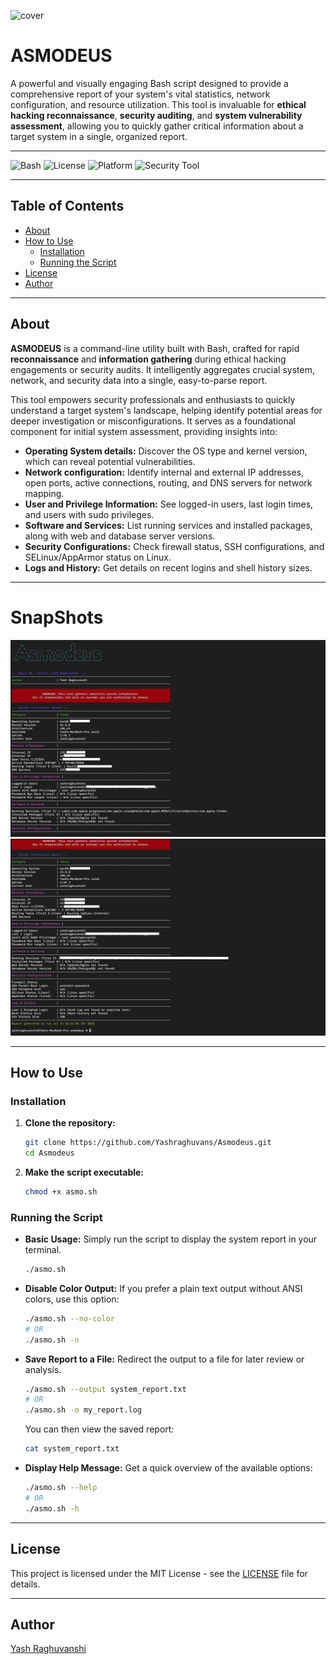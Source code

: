 ![cover](https://github.com/Yashraghuvans/Asmodeus/blob/main/assets/cover.gif)

# ASMODEUS

A powerful and visually engaging Bash script designed to provide a comprehensive report of your system's vital statistics, network configuration, and resource utilization. This tool is invaluable for **ethical hacking reconnaissance**, **security auditing**, and **system vulnerability assessment**, allowing you to quickly gather critical information about a target system in a single, organized report.

---

![Bash](https://img.shields.io/badge/Shell-Bash-blue?style=for-the-badge&logo=gnu-bash)
![License](https://img.shields.io/badge/License-MIT-yellow.svg?style=for-the-badge)
![Platform](https://img.shields.io/badge/Platform-Linux%20%7C%20macOS-lightgrey?style=for-the-badge)
![Security Tool](https://img.shields.io/badge/Category-Security%20Tool-red?style=for-the-badge&logo=hackthebox)

---

## Table of Contents

* [About](#about)
* [How to Use](#how-to-use)
    * [Installation](#installation)
    * [Running the Script](#running-the-script)
* [License](#license)
* [Author](#author)

---

## About

**ASMODEUS** is a command-line utility built with Bash, crafted for rapid **reconnaissance** and **information gathering** during ethical hacking engagements or security audits. It intelligently aggregates crucial system, network, and security data into a single, easy-to-parse report.

This tool empowers security professionals and enthusiasts to quickly understand a target system's landscape, helping identify potential areas for deeper investigation or misconfigurations. It serves as a foundational component for initial system assessment, providing insights into:

* **Operating System details:** Discover the OS type and kernel version, which can reveal potential vulnerabilities.
* **Network configuration:** Identify internal and external IP addresses, open ports, active connections, routing, and DNS servers for network mapping.
* **User and Privilege Information:** See logged-in users, last login times, and users with sudo privileges.
* **Software and Services:** List running services and installed packages, along with web and database server versions.
* **Security Configurations:** Check firewall status, SSH configurations, and SELinux/AppArmor status on Linux.
* **Logs and History:** Get details on recent logins and shell history sizes.

---

# SnapShots 

![demo1](https://github.com/Yashraghuvans/Asmodeus/blob/main/assets/demo1.png)
![demo1](https://github.com/Yashraghuvans/Asmodeus/blob/main/assets/demo2.png)

---

## How to Use

### Installation

1.  **Clone the repository:**
    ```bash
    git clone https://github.com/Yashraghuvans/Asmodeus.git
    cd Asmodeus
    ```
  

2.  **Make the script executable:**
    ```bash
    chmod +x asmo.sh
    ```

### Running the Script

* **Basic Usage:** Simply run the script to display the system report in your terminal.
    ```bash
    ./asmo.sh
    ```

* **Disable Color Output:** If you prefer a plain text output without ANSI colors, use this option:
    ```bash
    ./asmo.sh --no-color
    # OR
    ./asmo.sh -n
    ```

* **Save Report to a File:** Redirect the output to a file for later review or analysis.
    ```bash
    ./asmo.sh --output system_report.txt
    # OR
    ./asmo.sh -o my_report.log
    ```
    You can then view the saved report:
    ```bash
    cat system_report.txt
    ```

* **Display Help Message:** Get a quick overview of the available options:
    ```bash
    ./asmo.sh --help
    # OR
    ./asmo.sh -h
    ```

---

## License

This project is licensed under the MIT License - see the [LICENSE](LICENSE) file for details.

---

## Author

[Yash Raghuvanshi](https://github.com/Yashraghuvans)

